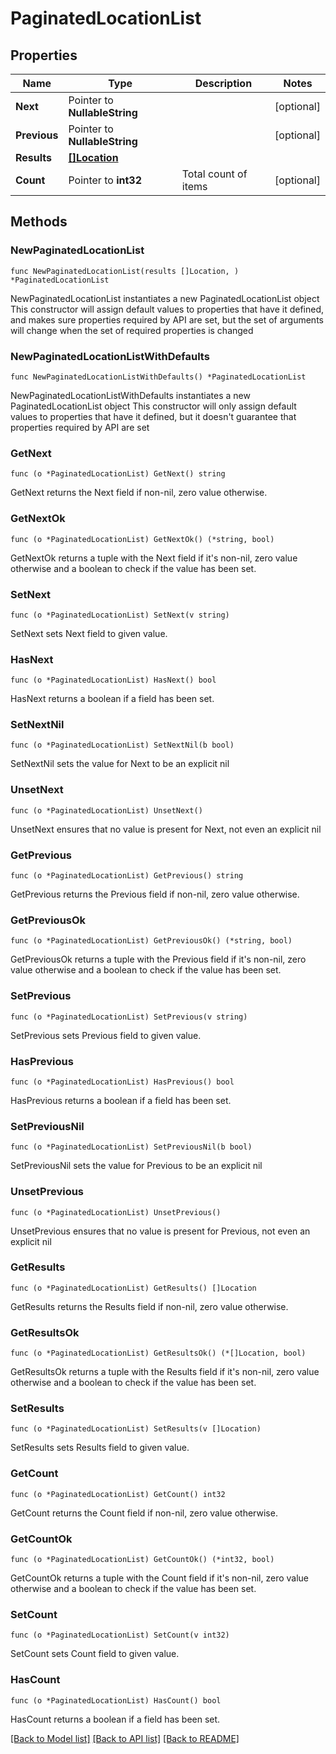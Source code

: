# PaginatedLocationList

## Properties

Name | Type | Description | Notes
------------ | ------------- | ------------- | -------------
**Next** | Pointer to **NullableString** |  | [optional] 
**Previous** | Pointer to **NullableString** |  | [optional] 
**Results** | [**[]Location**](Location.md) |  | 
**Count** | Pointer to **int32** | Total count of items | [optional] 

## Methods

### NewPaginatedLocationList

`func NewPaginatedLocationList(results []Location, ) *PaginatedLocationList`

NewPaginatedLocationList instantiates a new PaginatedLocationList object
This constructor will assign default values to properties that have it defined,
and makes sure properties required by API are set, but the set of arguments
will change when the set of required properties is changed

### NewPaginatedLocationListWithDefaults

`func NewPaginatedLocationListWithDefaults() *PaginatedLocationList`

NewPaginatedLocationListWithDefaults instantiates a new PaginatedLocationList object
This constructor will only assign default values to properties that have it defined,
but it doesn't guarantee that properties required by API are set

### GetNext

`func (o *PaginatedLocationList) GetNext() string`

GetNext returns the Next field if non-nil, zero value otherwise.

### GetNextOk

`func (o *PaginatedLocationList) GetNextOk() (*string, bool)`

GetNextOk returns a tuple with the Next field if it's non-nil, zero value otherwise
and a boolean to check if the value has been set.

### SetNext

`func (o *PaginatedLocationList) SetNext(v string)`

SetNext sets Next field to given value.

### HasNext

`func (o *PaginatedLocationList) HasNext() bool`

HasNext returns a boolean if a field has been set.

### SetNextNil

`func (o *PaginatedLocationList) SetNextNil(b bool)`

 SetNextNil sets the value for Next to be an explicit nil

### UnsetNext
`func (o *PaginatedLocationList) UnsetNext()`

UnsetNext ensures that no value is present for Next, not even an explicit nil
### GetPrevious

`func (o *PaginatedLocationList) GetPrevious() string`

GetPrevious returns the Previous field if non-nil, zero value otherwise.

### GetPreviousOk

`func (o *PaginatedLocationList) GetPreviousOk() (*string, bool)`

GetPreviousOk returns a tuple with the Previous field if it's non-nil, zero value otherwise
and a boolean to check if the value has been set.

### SetPrevious

`func (o *PaginatedLocationList) SetPrevious(v string)`

SetPrevious sets Previous field to given value.

### HasPrevious

`func (o *PaginatedLocationList) HasPrevious() bool`

HasPrevious returns a boolean if a field has been set.

### SetPreviousNil

`func (o *PaginatedLocationList) SetPreviousNil(b bool)`

 SetPreviousNil sets the value for Previous to be an explicit nil

### UnsetPrevious
`func (o *PaginatedLocationList) UnsetPrevious()`

UnsetPrevious ensures that no value is present for Previous, not even an explicit nil
### GetResults

`func (o *PaginatedLocationList) GetResults() []Location`

GetResults returns the Results field if non-nil, zero value otherwise.

### GetResultsOk

`func (o *PaginatedLocationList) GetResultsOk() (*[]Location, bool)`

GetResultsOk returns a tuple with the Results field if it's non-nil, zero value otherwise
and a boolean to check if the value has been set.

### SetResults

`func (o *PaginatedLocationList) SetResults(v []Location)`

SetResults sets Results field to given value.


### GetCount

`func (o *PaginatedLocationList) GetCount() int32`

GetCount returns the Count field if non-nil, zero value otherwise.

### GetCountOk

`func (o *PaginatedLocationList) GetCountOk() (*int32, bool)`

GetCountOk returns a tuple with the Count field if it's non-nil, zero value otherwise
and a boolean to check if the value has been set.

### SetCount

`func (o *PaginatedLocationList) SetCount(v int32)`

SetCount sets Count field to given value.

### HasCount

`func (o *PaginatedLocationList) HasCount() bool`

HasCount returns a boolean if a field has been set.


[[Back to Model list]](../README.md#documentation-for-models) [[Back to API list]](../README.md#documentation-for-api-endpoints) [[Back to README]](../README.md)


